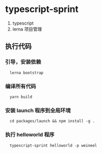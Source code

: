 # typescript-sprint

1. typescript
2. lerna 项目管理

## 执行代码

### 引导，安装依赖

```shell
  lerna bootstrap
```

### 编译所有代码

```shell
  yarn build
```

### 安装 launch 程序到全局环境

```shell
  cd packages/launch && npm install -g .
```

### 执行 helloworld 程序

```shell
  typescript-sprint helloworld -p weineel
```
